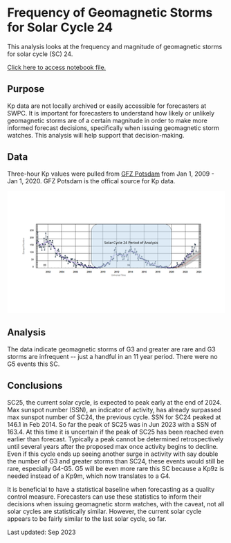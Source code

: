 # Frequency of Geomagnetic Storms for Solar Cycle 24
This analysis looks at the frequency and magnitude of geomagnetic storms for solar cycle (SC) 24.

[Click here to access notebook file.](https://github.com/sunnysidedenver/swpc_sc24/blob/main/SC24%20Analytics.ipynb)

## Purpose

Kp data are not locally archived or easily accessible for forecasters at SWPC. It is important for forecasters to understand how likely or unlikely geomagnetic storms are of a certain magnitude in order to make more informed forecast decisions, specifically when issuing geomagnetic storm watches. This analysis will help support that decision-making.

## Data
Three-hour Kp values were pulled from [GFZ Potsdam](https://www.gfz-potsdam.de/en/section/geomagnetism/data-products-services/geomagnetic-kp-index) from Jan 1, 2009 - Jan 1, 2020. GFZ Potsdam is the offical source for Kp data. 

![Solar Cycle 24](https://github.com/sunnysidedenver/swpc_sc24/blob/main/Ref%201.png) 

## Analysis
The data indicate geomagnetic storms of G3 and greater are rare and G3 storms are infrequent -- just a handful in an 11 year period. There were no G5 events this SC. 

## Conclusions
SC25, the current solar cycle, is expected to peak early at the end of 2024. Max sunspot number (SSN), an indicator of activity, has already surpassed max sunspot number of SC24, the previous cycle. SSN for SC24 peaked at 146.1 in Feb 2014. So far the peak of SC25 was in Jun 2023 with a SSN of 163.4. At this time it is uncertain if the peak of SC25 has been reached even earlier than forecast. Typically a peak cannot be determined retrospectively until several years after the proposed max once activity begins to decline. Even if this cycle ends up seeing another surge in activity with say double the number of G3 and greater storms than SC24, these events would still be rare, especially G4-G5. G5 will be even more rare this SC because a Kp9z is needed instead of a Kp9m, which now translates to a G4.

It is beneficial to have a statistical baseline when forecasting as a quality control measure. Forecasters can use these statistics to inform their decisions when issuing geomagnetic storm watches, with the caveat, not all solar cycles are statistically similar. However, the current solar cycle appears to be fairly similar to the last solar cycle, so far. 

Last updated: Sep 2023
